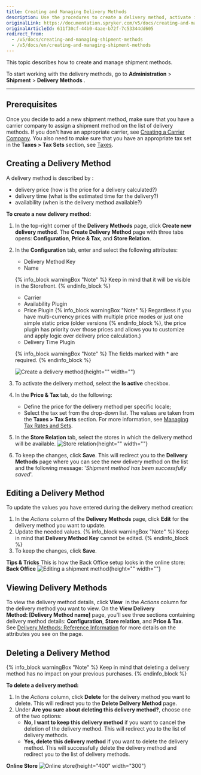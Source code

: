 ```yaml
---
title: Creating and Managing Delivery Methods
description: Use the procedures to create a delivery method, activate it, set a price and tax set, and define a delivery method per store in the Back Office.
originalLink: https://documentation.spryker.com/v5/docs/creating-and-managing-shipment-methods
originalArticleId: 611f30cf-44b0-4aae-b72f-7c53344dd605
redirect_from:
  - /v5/docs/creating-and-managing-shipment-methods
  - /v5/docs/en/creating-and-managing-shipment-methods
---
```


This topic describes how to create and manage shipment methods. 

To start working with the delivery methods, go to **Administration** > **Shipment** > **Delivery Methods** .
***

## Prerequisites
Once you decide to add a new shipment method, make sure that you have a carrier company to assign a shipment method on the list of delivery methods. If you don't have an appropriate carrier, see [Creating a Carrier Company](/docs/scos/user/user-guides/202005.0/back-office-user-guide/administration/delivery-methods/creating-a-carrier-company.html). You also need to make sure that you have an appropriate tax set in the **Taxes > Tax Sets** section, see [Taxes](/docs/scos/user/user-guides/202005.0/back-office-user-guide/administration/taxes/taxes.html).

## Creating a Delivery Method
A delivery method is described by :
* delivery price (how is the price for a delivery calculated?)
* delivery time (what is the estimated time for the delivery?)
* availability (when is the delivery method available?)

**To create a new delivery method:**
1. In the top-right corner of the **Delivery Methods** page, click **Create new delivery method**. The **Create Delivery Method** page with three tabs opens: **Configuration**, **Price & Tax**, and **Store Relation**.
2. In the **Configuration** tab, enter and select the following attributes:
    * Delivery Method Key
    * Name
    
    {% info_block warningBox "Note" %}
Keep in mind that it will be visible in the Storefront.
{% endinfo_block %}
    * Carrier
    * Availability Plugin
    * Price Plugin
    {% info_block warningBox "Note" %}
Regardless if you have multi-currency prices with multiple price modes or just one simple static price (older versions
{% endinfo_block %}, the price plugin has priority over those prices and allows you to customize and apply logic over delivery price calculation.)
    * Delivery Time Plugin
    
    {% info_block warningBox "Note" %}
The fields marked with * are required.
{% endinfo_block %}

    ![Create a delivery method](https://spryker.s3.eu-central-1.amazonaws.com/docs/User+Guides/Back+Office+User+Guides/Administration/Shipment/Creating+and+Managing+Shipment+Methods/create-delivery-method.png){height="" width=""}

3. To activate the delivery method, select the **Is active** checkbox.
4. In the **Price & Tax** tab, do the following:
    * Define the price for the delivery method per specific locale;
    * Select the tax set from the drop-down list. The values are taken from the **Taxes > Tax Sets** section. For more information, see [Managing Tax Rates and Sets](/docs/scos/user/user-guides/202005.0/back-office-user-guide/administration/taxes/tax-rates-and-tax-sets/managing-tax-rates-and-sets.html).

5. In the **Store Relation** tab, select the stores in which the delivery method will be available.
![Store relation](https://spryker.s3.eu-central-1.amazonaws.com/docs/User+Guides/Back+Office+User+Guides/Administration/Shipment/Creating+and+Managing+Shipment+Methods/store-relation-delivery-method.png){height="" width=""}

6. To keep the changes, click **Save**. This will redirect you to the **Delivery Methods** page where you can see the new delivery method on the list and the following message: '*Shipment method has been successfully saved*'.

## Editing a Delivery Method
To update the values you have entered during the delivery method creation:
1. In the _Actions_ column of the **Delivery Methods** page, click **Edit** for the delivery method you want to update.
2. Update the needed values.
    {% info_block warningBox "Note" %}
Keep in mind that **Delivery Method Key** cannot be edited.
{% endinfo_block %}
4. To keep the changes, click **Save**.

**Tips & Tricks**
This is how the Back Office setup looks in the online store:
**Back Office**
![Editing a shipment method](https://spryker.s3.eu-central-1.amazonaws.com/docs/User+Guides/Back+Office+User+Guides/Administration/Shipment/Creating+and+Managing+Shipment+Methods/editing-shipment-method.png){height="" width=""}

## Viewing Delivery Methods
To view the delivery method details, click **View**  in the *Actions* column for the delivery method you want to view. On the **View Delivery Method: [Delivery Method name]** page, you'll see three sections containing delivery method details: **Configuration**, **Store relation**, and **Price & Tax**. See [Delivery Methods: Reference Information](/docs/scos/user/user-guides/202005.0/back-office-user-guide/administration/delivery-methods/references/delivery-methods-reference-information.html) for more details on the attributes you see on the page.

## Deleting a Delivery Method
{% info_block warningBox "Note" %}
Keep in mind that deleting a delivery method has no impact on your previous purchases.
{% endinfo_block %}

**To delete a delivery method:**

1. In the *Actions* column, click **Delete** for the delivery method you want to delete. This will redirect you to the **Delete Delivery Method** page.
2. Under **Are you sure about deleting this delivery method?**, choose one of the two options:
    * **No, I want to keep this delivery method** if you want to cancel the deletion of the delivery method. This will redirect you to the list of delivery methods.
    * **Yes, delete this delivery method** if you want to delete the delivery method. This will successfully delete the delivery method and redirect you to the list of delivery methods.
    
**Online Store**
![Online store](https://spryker.s3.eu-central-1.amazonaws.com/docs/User+Guides/Back+Office+User+Guides/Administration/Shipment/Creating+and+Managing+Shipment+Methods/online-store.png){height="400" width="300"}
